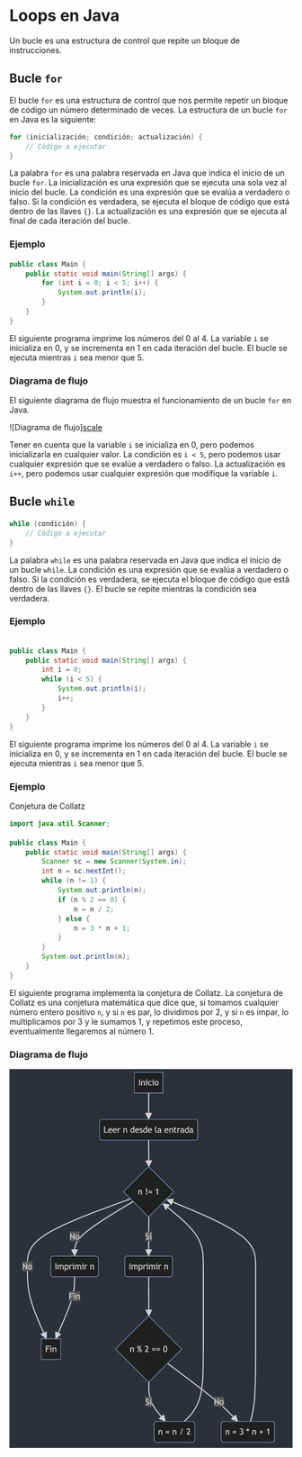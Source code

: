 # Loops en Java

Un bucle es una estructura de control que repite un bloque de instrucciones.

## Bucle `for`

El bucle `for` es una estructura de control que nos permite repetir un bloque de código un número determinado de veces. La estructura de un bucle `for` en Java es la siguiente:

```java
for (inicialización; condición; actualización) {
    // Código a ejecutar
}
```

La palabra `for` es una palabra reservada en Java que indica el inicio de un bucle `for`. La inicialización es una expresión que se ejecuta una sola vez al inicio del bucle. La condición es una expresión que se evalúa a verdadero o falso. Si la condición es verdadera, se ejecuta el bloque de código que está dentro de las llaves `{}`. La actualización es una expresión que se ejecuta al final de cada iteración del bucle.

### Ejemplo

```java
public class Main {
    public static void main(String[] args) {
        for (int i = 0; i < 5; i++) {
            System.out.println(i);
        }
    }
}
```

El siguiente programa imprime los números del 0 al 4. La variable `i` se inicializa en 0, y se incrementa en 1 en cada iteración del bucle. El bucle se ejecuta mientras `i` sea menor que 5.

### Diagrama de flujo

El siguiente diagrama de flujo muestra el funcionamiento de un bucle `for` en Java.

![Diagrama de flujo][scale](../images/diagramLoops1.png)

Tener en cuenta que la variable `i` se inicializa en 0, pero podemos inicializarla en cualquier valor. La condición es `i < 5`, pero podemos usar cualquier expresión que se evalúe a verdadero o falso. La actualización es `i++`, pero podemos usar cualquier expresión que modifique la variable `i`.

## Bucle `while`

```java
while (condición) {
    // Código a ejecutar
}
```

La palabra `while` es una palabra reservada en Java que indica el inicio de un bucle `while`. La condición es una expresión que se evalúa a verdadero o falso. Si la condición es verdadera, se ejecuta el bloque de código que está dentro de las llaves `{}`. El bucle se repite mientras la condición sea verdadera.

### Ejemplo

```java

public class Main {
    public static void main(String[] args) {
        int i = 0;
        while (i < 5) {
            System.out.println(i);
            i++;
        }
    }
}
```

El siguiente programa imprime los números del 0 al 4. La variable `i` se inicializa en 0, y se incrementa en 1 en cada iteración del bucle. El bucle se ejecuta mientras `i` sea menor que 5.

### Ejemplo

Conjetura de Collatz

```java
import java.util.Scanner;

public class Main {
    public static void main(String[] args) {
        Scanner sc = new Scanner(System.in);
        int n = sc.nextInt();
        while (n != 1) {
            System.out.println(n);
            if (n % 2 == 0) {
                n = n / 2;
            } else {
                n = 3 * n + 1;
            }
        }
        System.out.println(n);
    }
}
```

El siguiente programa implementa la conjetura de Collatz. La conjetura de Collatz es una conjetura matemática que dice que, si tomamos cualquier número entero positivo `n`, y si `n` es par, lo dividimos por 2, y si `n` es impar, lo multiplicamos por 3 y le sumamos 1, y repetimos este proceso, eventualmente llegaremos al número 1.

### Diagrama de flujo

![Diagrama de flujo](../images/diagramLoops2.png)